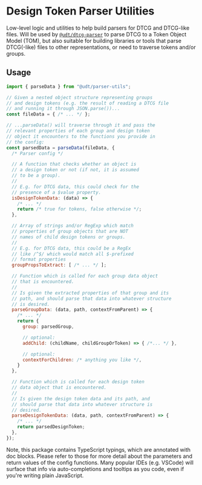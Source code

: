 # Design Token Parser Utilities

Low-level logic and utilities to help build parsers for DTCG and DTCG-like files. Will be used by [`@udt/dtcg-parser`](../dtcg-parser/) to parse DTCG to a Token Object Model (TOM), but also suitable for building libraries or tools that parse DTCG(-like) files to other representations, or need to traverse tokens and/or groups.

## Usage

```js
import { parseData } from "@udt/parser-utils";

// Given a nested object structure representing groups
// and design tokens (e.g. the result of reading a DTCG file
// and running it through JSON.parse())...
const fileData = { /* ... */ };

// ...parseData() will traverse through it and pass the
// relevant properties of each group and design token
// object it encounters to the functions you provide in
// the config:
const parsedData = parseData(fileData, {
  /* Parser config */

  // A function that checks whether an object is
  // a design token or not (if not, it is assumed
  // to be a group).
  //
  // E.g. for DTCG data, this could check for the
  // presence of a $value property.
  isDesignTokenData: (data) => {
    /* ... */
    return /* true for tokens, false otherwise */;
  },

  // Array of strings and/or RegExp which match
  // properties of group objects that are NOT
  // names of child design tokens or groups.
  //
  // E.g. for DTCG data, this could be a RegEx
  // like /^$/ which would match all $-prefixed
  // format properties
  groupPropsToExtract: [ /* ... */ ];

  // Function which is called for each group data object
  // that is encountered.
  //
  // Is given the extracted properties of that group and its
  // path, and should parse that data into whatever structure
  // is desired.
  parseGroupData: (data, path, contextFromParent) => {
    /* ... */
    return {
      group: parsedGroup,

      // optional:
      addChild: (childName, childGroupOrToken) => { /*... */ },

      // optional:
      contextForChildren: /* anything you like */,
    }
  },

  // Function which is called for each design token
  // data object that is encountered.
  //
  // Is given the design token data and its path, and
  // should parse that data into whatever structure is
  // desired.
  parseDesignTokenData: (data, path, contextFromParent) => {
    /* ... */
    return parsedDesignToken;
  },
});
```

Note, this package contains TypeScript typings, which are annotated with doc blocks. Please refer to those for more
detail about the parameters and return values of the config
functions. Many popular IDEs (e.g. VSCode) will surface that
info via auto-completions and tooltips as you code, even if
you're writing plain JavaScript.
